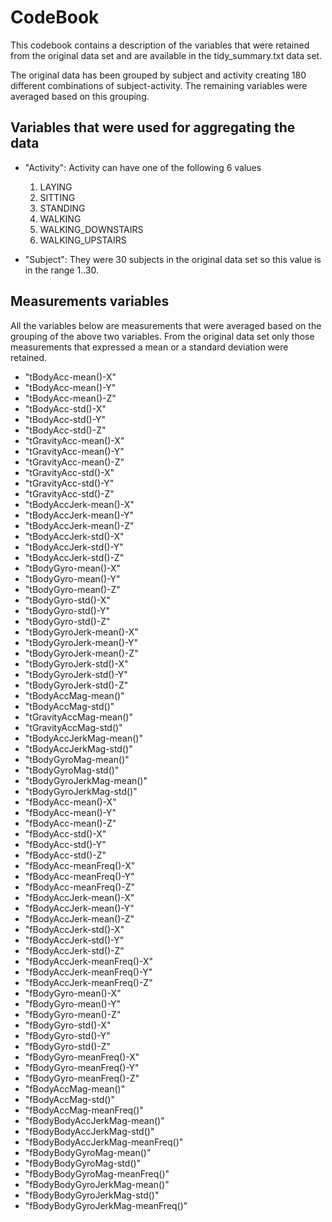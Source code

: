 # CodeBook

This codebook contains a description of the variables that were retained from the original data set and are available in the tidy_summary.txt data set.

The original data has been grouped by subject and activity creating 180 different combinations of subject-activity. The remaining variables were averaged based on this grouping.

## Variables that were used for aggregating the data

* "Activity": Activity can have one of the following 6 values
  1. LAYING             
  2. SITTING            
  3. STANDING           
  4. WALKING            
  5. WALKING_DOWNSTAIRS 
  6. WALKING_UPSTAIRS      

* "Subject": They were 30 subjects in the original data set so this value is in the range 1..30.

## Measurements variables

All the variables below are measurements that were averaged based on the grouping of the above two variables. From the original data set only those measurements that expressed a mean or a standard deviation were retained.

* "tBodyAcc-mean()-X"               
* "tBodyAcc-mean()-Y"               
* "tBodyAcc-mean()-Z"              
* "tBodyAcc-std()-X"                
* "tBodyAcc-std()-Y"                
* "tBodyAcc-std()-Z"               
* "tGravityAcc-mean()-X"            
* "tGravityAcc-mean()-Y"            
* "tGravityAcc-mean()-Z"           
* "tGravityAcc-std()-X"             
* "tGravityAcc-std()-Y"             
* "tGravityAcc-std()-Z"            
* "tBodyAccJerk-mean()-X"           
* "tBodyAccJerk-mean()-Y"           
* "tBodyAccJerk-mean()-Z"          
* "tBodyAccJerk-std()-X"            
* "tBodyAccJerk-std()-Y"            
* "tBodyAccJerk-std()-Z"           
* "tBodyGyro-mean()-X"              
* "tBodyGyro-mean()-Y"              
* "tBodyGyro-mean()-Z"             
* "tBodyGyro-std()-X"               
* "tBodyGyro-std()-Y"               
* "tBodyGyro-std()-Z"              
* "tBodyGyroJerk-mean()-X"          
* "tBodyGyroJerk-mean()-Y"          
* "tBodyGyroJerk-mean()-Z"         
* "tBodyGyroJerk-std()-X"           
* "tBodyGyroJerk-std()-Y"           
* "tBodyGyroJerk-std()-Z"          
* "tBodyAccMag-mean()"              
* "tBodyAccMag-std()"               
* "tGravityAccMag-mean()"          
* "tGravityAccMag-std()"            
* "tBodyAccJerkMag-mean()"          
* "tBodyAccJerkMag-std()"          
* "tBodyGyroMag-mean()"             
* "tBodyGyroMag-std()"              
* "tBodyGyroJerkMag-mean()"        
* "tBodyGyroJerkMag-std()"          
* "fBodyAcc-mean()-X"               
* "fBodyAcc-mean()-Y"              
* "fBodyAcc-mean()-Z"               
* "fBodyAcc-std()-X"                
* "fBodyAcc-std()-Y"               
* "fBodyAcc-std()-Z"                
* "fBodyAcc-meanFreq()-X"           
* "fBodyAcc-meanFreq()-Y"          
* "fBodyAcc-meanFreq()-Z"           
* "fBodyAccJerk-mean()-X"           
* "fBodyAccJerk-mean()-Y"          
* "fBodyAccJerk-mean()-Z"           
* "fBodyAccJerk-std()-X"            
* "fBodyAccJerk-std()-Y"           
* "fBodyAccJerk-std()-Z"            
* "fBodyAccJerk-meanFreq()-X"       
* "fBodyAccJerk-meanFreq()-Y"      
* "fBodyAccJerk-meanFreq()-Z"       
* "fBodyGyro-mean()-X"              
* "fBodyGyro-mean()-Y"             
* "fBodyGyro-mean()-Z"              
* "fBodyGyro-std()-X"               
* "fBodyGyro-std()-Y"              
* "fBodyGyro-std()-Z"               
* "fBodyGyro-meanFreq()-X"          
* "fBodyGyro-meanFreq()-Y"         
* "fBodyGyro-meanFreq()-Z"          
* "fBodyAccMag-mean()"              
* "fBodyAccMag-std()"              
* "fBodyAccMag-meanFreq()"          
* "fBodyBodyAccJerkMag-mean()"      
* "fBodyBodyAccJerkMag-std()"      
* "fBodyBodyAccJerkMag-meanFreq()"  
* "fBodyBodyGyroMag-mean()"         
* "fBodyBodyGyroMag-std()"         
* "fBodyBodyGyroMag-meanFreq()"     
* "fBodyBodyGyroJerkMag-mean()"     
* "fBodyBodyGyroJerkMag-std()"     
* "fBodyBodyGyroJerkMag-meanFreq()" 
